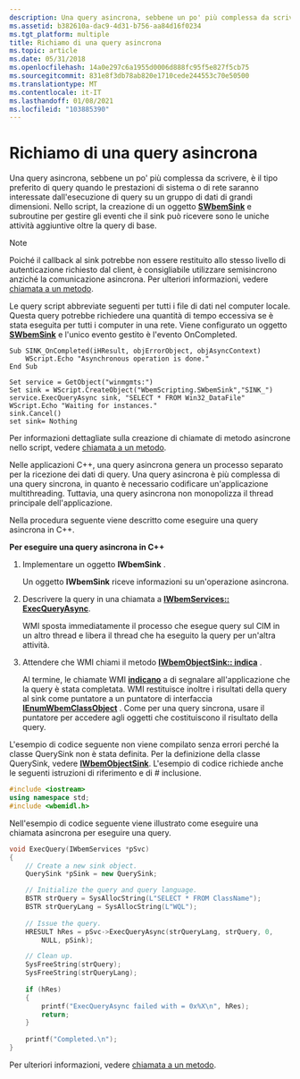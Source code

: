 ```yaml
---
description: Una query asincrona, sebbene un po' più complessa da scrivere, è il tipo preferito di query quando le prestazioni di sistema o di rete saranno interessate dall'esecuzione di query su un gruppo di dati di grandi dimensioni.
ms.assetid: b382610a-dac9-4d31-b756-aa84d16f0234
ms.tgt_platform: multiple
title: Richiamo di una query asincrona
ms.topic: article
ms.date: 05/31/2018
ms.openlocfilehash: 14a0e297c6a1955d0006d888fc95f5e827f5cb75
ms.sourcegitcommit: 831e8f3db78ab820e1710cede244553c70e50500
ms.translationtype: MT
ms.contentlocale: it-IT
ms.lasthandoff: 01/08/2021
ms.locfileid: "103885390"
---
```

# <a name="invoking-an-asynchronous-query"></a>Richiamo di una query asincrona

Una query asincrona, sebbene un po' più complessa da scrivere, è il tipo preferito di query quando le prestazioni di sistema o di rete saranno interessate dall'esecuzione di query su un gruppo di dati di grandi dimensioni. Nello script, la creazione di un oggetto [**SWbemSink**](swbemsink.md) e subroutine per gestire gli eventi che il sink può ricevere sono le uniche attività aggiuntive oltre la query di base.

> [!Note]  
> Poiché il callback al sink potrebbe non essere restituito allo stesso livello di autenticazione richiesto dal client, è consigliabile utilizzare semisincrono anziché la comunicazione asincrona. Per ulteriori informazioni, vedere [chiamata a un metodo](calling-a-method.md).

 

Le query script abbreviate seguenti per tutti i file di dati nel computer locale. Questa query potrebbe richiedere una quantità di tempo eccessiva se è stata eseguita per tutti i computer in una rete. Viene configurato un oggetto [**SWbemSink**](swbemsink.md) e l'unico evento gestito è l'evento OnCompleted.


```VB
Sub SINK_OnCompleted(iHResult, objErrorObject, objAsyncContext)
    WScript.Echo "Asynchronous operation is done."
End Sub

Set service = GetObject("winmgmts:")
Set sink = WScript.CreateObject("WbemScripting.SWbemSink","SINK_")
service.ExecQueryAsync sink, "SELECT * FROM Win32_DataFile"
WScript.Echo "Waiting for instances."
sink.Cancel()
set sink= Nothing
```



Per informazioni dettagliate sulla creazione di chiamate di metodo asincrone nello script, vedere [chiamata a un metodo](calling-a-method.md).

Nelle applicazioni C++, una query asincrona genera un processo separato per la ricezione dei dati di query. Una query asincrona è più complessa di una query sincrona, in quanto è necessario codificare un'applicazione multithreading. Tuttavia, una query asincrona non monopolizza il thread principale dell'applicazione.

Nella procedura seguente viene descritto come eseguire una query asincrona in C++.

**Per eseguire una query asincrona in C++**

1.  Implementare un oggetto **IWbemSink** .

    Un oggetto **IWbemSink** riceve informazioni su un'operazione asincrona.

2.  Descrivere la query in una chiamata a [**IWbemServices:: ExecQueryAsync**](/windows/desktop/api/WbemCli/nf-wbemcli-iwbemservices-execqueryasync).

    WMI sposta immediatamente il processo che esegue query sul CIM in un altro thread e libera il thread che ha eseguito la query per un'altra attività.

3.  Attendere che WMI chiami il metodo [**IWbemObjectSink:: indica**](/windows/desktop/api/Wbemcli/nf-wbemcli-iwbemobjectsink-indicate) .

    Al termine, le chiamate WMI [**indicano**](/windows/desktop/api/Wbemcli/nf-wbemcli-iwbemobjectsink-indicate) a di segnalare all'applicazione che la query è stata completata. WMI restituisce inoltre i risultati della query al sink come puntatore a un puntatore di interfaccia [**IEnumWbemClassObject**](/windows/desktop/api/Wbemcli/nn-wbemcli-ienumwbemclassobject) . Come per una query sincrona, usare il puntatore per accedere agli oggetti che costituiscono il risultato della query.

L'esempio di codice seguente non viene compilato senza errori perché la classe QuerySink non è stata definita. Per la definizione della classe QuerySink, vedere [**IWbemObjectSink**](iwbemobjectsink.md). L'esempio di codice richiede anche le seguenti istruzioni di riferimento e di \# inclusione.


```C++
#include <iostream>
using namespace std;
#include <wbemidl.h>
```



Nell'esempio di codice seguente viene illustrato come eseguire una chiamata asincrona per eseguire una query.


```C++
void ExecQuery(IWbemServices *pSvc)
{
    // Create a new sink object.
    QuerySink *pSink = new QuerySink;

    // Initialize the query and query language.
    BSTR strQuery = SysAllocString(L"SELECT * FROM ClassName");
    BSTR strQueryLang = SysAllocString(L"WQL");
    
    // Issue the query.
    HRESULT hRes = pSvc->ExecQueryAsync(strQueryLang, strQuery, 0,
        NULL, pSink);

    // Clean up.
    SysFreeString(strQuery);
    SysFreeString(strQueryLang);
    
    if (hRes)
    {
        printf("ExecQueryAsync failed with = 0x%X\n", hRes);
        return;
    }
    
    printf("Completed.\n");
}
```



Per ulteriori informazioni, vedere [chiamata a un metodo](calling-a-method.md).

 

 



